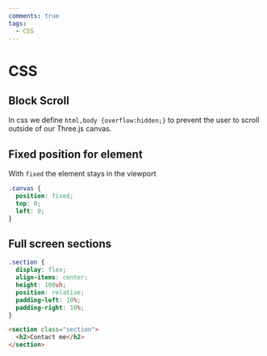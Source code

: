 ```yaml
---
comments: true
tags:
  - CSS
---
```


# CSS

## Block Scroll

In css we define
`html,body {overflow:hidden;}` to prevent the user to scroll outside of our Three.js canvas.

## Fixed position for element

With `fixed` the element stays in the viewport

```css
.canvas {
  position: fixed;
  top: 0;
  left: 0;
}
```

## Full screen sections

```css
.section {
  display: flex;
  align-items: center;
  height: 100vh;
  position: relative;
  padding-left: 10%;
  padding-right: 10%;
}
```

```html
<section class="section">
  <h2>Contact me</h2>
</section>
```
